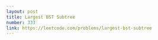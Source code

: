 ```yaml
---
layout: post
title: Largest BST Subtree
number: 333
link: https://leetcode.com/problems/largest-bst-subtree
---
```

